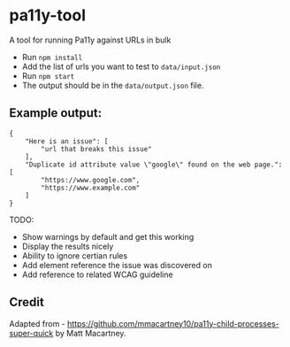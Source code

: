 # pa11y-tool

A tool for running Pa11y against URLs in bulk

-   Run `npm install`
-   Add the list of urls you want to test to `data/input.json`
-   Run `npm start`
-   The output should be in the `data/output.json` file.

## Example output:

```
{
    "Here is an issue": [
        "url that breaks this issue"
    ],
    "Duplicate id attribute value \"google\" found on the web page.": [
        "https://www.google.com",
        "https://www.example.com"
    ]
}
```

TODO:

-   Show warnings by default and get this working
-   Display the results nicely
-   Ability to ignore certian rules
-   Add element reference the issue was discovered on
-   Add reference to related WCAG guideline

## Credit

Adapted from - https://github.com/mmacartney10/pa11y-child-processes-super-quick by Matt Macartney.
